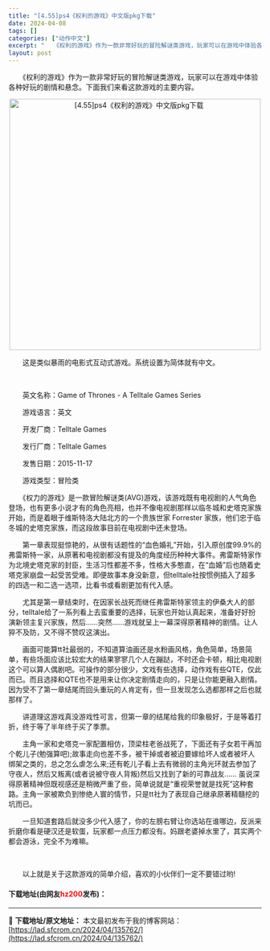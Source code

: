 ```yaml
---
title: "[4.55]ps4《权利的游戏》中文版pkg下载"
date: 2024-04-08
tags: []
categories: ["动作中文"]
excerpt: "　　《权利的游戏》作为一款非常好玩的冒险解谜类游戏，玩家可以在游戏中体验各种好玩的剧情和悬念。下面我们来看这款游戏的主要内容。 　　这是类似暴雨的电影式互动式游戏。系统设置为简体就有中文。 &nbsp; 　　英文名称：Game of Thrones - A Telltale Games Series&hellip;"
layout: post
---
```


 <p>　　《权利的游戏》作为一款非常好玩的冒险解谜类游戏，玩家可以在游戏中体验各种好玩的剧情和悬念。下面我们来看这款游戏的主要内容。</p> <p align="center"><img align="" border="0" src="https://lad.sfcrom.cn/wp-content/uploads/2024/04/20240408_6613575569d32.webp" width="500" alt="[4.55]ps4《权利的游戏》中文版pkg下载" /></p> <p>　　这是类似暴雨的电影式互动式游戏。系统设置为简体就有中文。</p> <p>&nbsp;</p> <p>　　英文名称：Game of Thrones - A Telltale Games Series</p> <p>　　游戏语言：英文</p> <p>　　开发厂商：Telltale Games</p> <p>　　发行厂商：Telltale Games</p> <p>　　发售日期：2015-11-17</p> <p>　　游戏类型：冒险类</p> <p>　　《权力的游戏》是一款冒险解谜类(AVG)游戏，该游戏既有电视剧的人气角色登场，也有更多小说才有的角色亮相，也并不像电视剧那样以临冬城和史塔克家族开始，而是着眼于维斯特洛大陆北方的一个贵族世家 Forrester 家族，他们忠于临冬城的史塔克家族，而这段故事目前在电视剧中还未登场。</p> <p>　　第一章表现挺惊艳的，从很有话题性的&ldquo;血色婚礼&rdquo;开始，引入原创度99.9%的弗雷斯特一家，从原著和电视剧都没有提及的角度经历种种大事件。弗雷斯特家作为北境史塔克家的封臣，生活习性都差不多，性格大多憨直，在&ldquo;血婚&rdquo;后也随着史塔克家崩盘一起受苦受难。即便故事本身没新意，但telltale社按惯例插入了超多的四选一和二选一选项，比看书或看剧更加有代入感。</p> <p>　　尤其是第一章结束时，在因家长战死而继任弗雷斯特家领主的伊桑大人的部分，telltale给了一系列看上去蛮重要的选择，玩家也开始认真起来，准备好好扮演新领主复兴家族，然后&hellip;&hellip;突然&hellip;&hellip;游戏就呈上一幕深得原著精神的剧情。让人猝不及防，又不得不赞叹这演出。</p> <p>　　画面可能算tt社最弱的，不知道算油画还是水粉画风格，角色简单，场景简单，有些场面应该比较宏大的结果寥寥几个人在蹦跶，不时还会卡顿，相比电视剧这个可以算人偶剧吧。可操作的部分很少，文戏有些选择，动作戏有些QTE，仅此而已。而且选择和QTE也不是用来让你决定剧情走向的，只是让你能更融入剧情。因为受不了第一章结尾而回头重玩的人肯定有，但一旦发现怎么选都那样之后也就那样了。</p> <p>　　讲道理这游戏真没游戏性可言，但第一章的结尾给我的印象极好，于是等着打折，终于等了半年终于买了季票。</p> <p>　　主角一家和史塔克一家配置相仿，顶梁柱老爸战死了，下面还有子女若干再加个乾儿子(勉强算吧);故事走向也差不多，被干掉或者被迫要嫁给坏人或者被坏人绑架之类的，总之怎么虐怎么来;还有乾儿子看上去有微弱的主角光环就去参加了守夜人，然后又叛离(或者说被守夜人背叛)然后又找到了新的可靠战友&hellip;&hellip; 虽说深得原著精神但既视感还是稍微严重了些，简单说就是&ldquo;重视荣誉就是找死&rdquo;这种套路。主角一家被欺负到惨绝人寰的情节，只是tt社为了表现自己继承原著精髓挖的坑而已。</p> <p>　　一旦知道套路后就没多少代入感了，你的左膀右臂让你选站在谁哪边，反派来折磨你看是硬汉还是软蛋，玩家都一点压力都没有。妈跟老婆掉水里了，其实两个都会游泳，完全不为难嘛。</p> <p>&nbsp;</p> <p>　　以上就是关于这款游戏的简单介绍，喜欢的小伙伴们一定不要错过哟!</p> <p><h4>下载地址(由网友<font color="red">hz200</font>发布)：</h4></p> 

---
📖 **下载地址/原文地址：** 本文最初发布于我的博客网站：[https://lad.sfcrom.cn/2024/04/135762/](https://lad.sfcrom.cn/2024/04/135762/)
